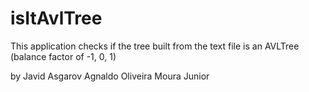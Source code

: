 # isItAvlTree

This application checks if the tree built from the text file
is an AVLTree (balance factor of -1, 0, 1) 

by Javid Asgarov
   Agnaldo Oliveira Moura Junior

